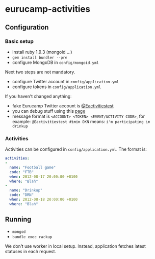 eurucamp-activities
===================

Configuration
-------------

### Basic setup

* install ruby 1.9.3 (mongoid ...)
* `gem install bundler --pre`
* configure MongoDB in `config/mongoid.yml`

Next two steps are not mandatory.

* configure Twitter account in `config/application.yml`
* configure tokens in `config/application.yml`

If you haven't changed anything:

* fake Eurucamp Twitter account is [@Eactivitiestest](https://twitter.com/Eactivitiestest)
* you can debug stuff using this [page](https://twitter.com/#!/search/realtime/%23imin%20OR%20%23imout%20to%3Aeactivitiestest)
* message format is `<ACCOUNT> <TOKEN> <EVENT/ACTIVITY CODE>`, for example: `@Eactivitiestest #imin DKN` means: `i'm participating in drinkup`

### Activities

Activities can be configured in `config/application.yml`. The format is:

```YAML
activities:
-
  name: "Football game"
  code: "FTB"
  when: 2012-08-17 20:00:00 +0100
  where: "Blah"
-
  name: "Drinkup"
  code: "DRN"
  when: 2012-08-18 20:00:00 +0100
  where: "Blah"
```

Running
-------

* `mongod`
* `bundle exec rackup`

We don't use worker in local setup. Instead, application fetches latest statuses in each request.



